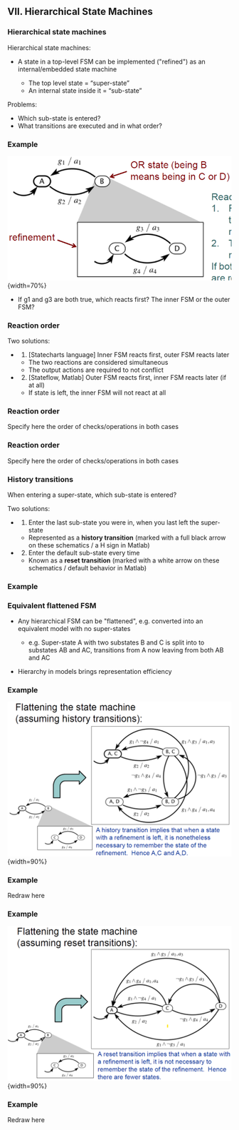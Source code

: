 ## VII. Hierarchical State Machines

### Hierarchical state machines

Hierarchical state machines:

- A state in a top-level FSM can be implemented
("refined") as an internal/embedded state machine

  - The top level state = “super-state”
  - An internal state inside it = “sub-state”
  
Problems:

- Which sub-state is entered?
- What transitions are executed and in what order?

### Example

![State refinement](fig/Hierarchical_Refinement.png){width=70%}

- If g1 and g3 are both true, which reacts first? The inner FSM or the outer FSM?

### Reaction order

Two solutions:

  - 1. [Statecharts language] Inner FSM reacts first, outer FSM reacts later

    - The two reactions are considered simultaneous
    - The output actions are required to not conflict
  
  - 2. [Stateflow, Matlab] Outer FSM reacts first, inner FSM
       reacts later (if at all)

    - If state is left, the inner FSM will not react at all

### Reaction order

Specify here the order of checks/operations in both cases

### Reaction order

Specify here the order of checks/operations in both cases

### History transitions

When entering a super-state, which sub-state is
entered?

Two solutions:

  - 1. Enter the last sub-state you were in, when you last left
   the super-state
    - Represented as a **history transition** (marked with a full black arrow on these schematics / a H sign in Matlab)

  - 2. Enter the default sub-state every time
    - Known as a **reset transition** (marked with a white arrow on these schematics / default behavior in Matlab)
    
### Example


### Equivalent flattened FSM

- Any hierarchical FSM can be "flattened", e.g. converted into an equivalent model with no super-states

  - e.g. Super-state A with two substates B and C is split into to substates AB and AC, transitions from A now leaving from both AB and AC
  
- Hierarchy in models brings representation efficiency
  
### Example

![Flattenning example](fig/Hierarchical_Flattened.png){width=90%}

### Example

Redraw here  

### Example

![Flattenning example](fig/Hierarchical_Flattened2.png){width=90%}

### Example

Redraw here  